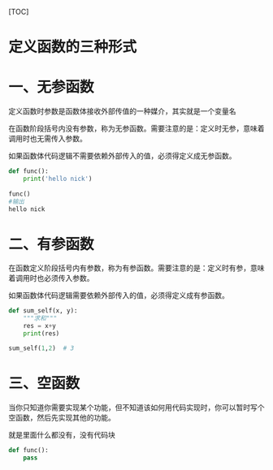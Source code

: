 [TOC]

# 定义函数的三种形式

# 一、无参函数


定义函数时参数是函数体接收外部传值的一种媒介，其实就是一个变量名

在函数阶段括号内没有参数，称为无参函数。需要注意的是：定义时无参，意味着调用时也无需传入参数。

如果函数体代码逻辑不需要依赖外部传入的值，必须得定义成无参函数。



```python
def func():
    print('hello nick')
    
func()  
#输出
hello nick
```

# 二、有参函数

在函数定义阶段括号内有参数，称为有参函数。需要注意的是：定义时有参，意味着调用时也必须传入参数。

如果函数体代码逻辑需要依赖外部传入的值，必须得定义成有参函数。

```python
def sum_self(x, y):
    """求和"""
    res = x+y
    print(res)

sum_self(1,2)  # 3
```



# 三、空函数

当你只知道你需要实现某个功能，但不知道该如何用代码实现时，你可以暂时写个空函数，然后先实现其他的功能。

就是里面什么都没有，没有代码块

```python
def func():
    pass
```

